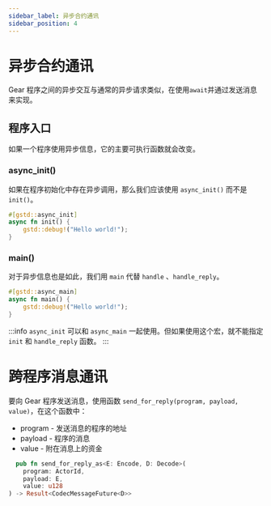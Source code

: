 ```yaml
---
sidebar_label: 异步合约通讯
sidebar_position: 4
---
```


# 异步合约通讯

Gear 程序之间的异步交互与通常的异步请求类似，在使用`await`并通过发送消息来实现。

## 程序入口

如果一个程序使用异步信息，它的主要可执行函数就会改变。

### async_init()

如果在程序初始化中存在异步调用，那么我们应该使用 `async_init()` 而不是 `init()`。

```rust
#[gstd::async_init]
async fn init() {
    gstd::debug!("Hello world!");
}
```

### main()

对于异步信息也是如此，我们用 `main` 代替 `handle` 、`handle_reply`。

```rust
#[gstd::async_main]
async fn main() {
    gstd::debug!("Hello world!");
}
```

:::info
`async_init` 可以和 `async_main` 一起使用。但如果使用这个宏，就不能指定 `init` 和 `handle_reply` 函数。
:::

# 跨程序消息通讯

要向 Gear 程序发送消息，使用函数 `send_for_reply(program, payload, value)`，在这个函数中：

- program - 发送消息的程序的地址
- payload - 程序的消息
- value - 附在消息上的资金

```rust
  pub fn send_for_reply_as<E: Encode, D: Decode>(
    program: ActorId,
    payload: E,
    value: u128
) -> Result<CodecMessageFuture<D>>
```
